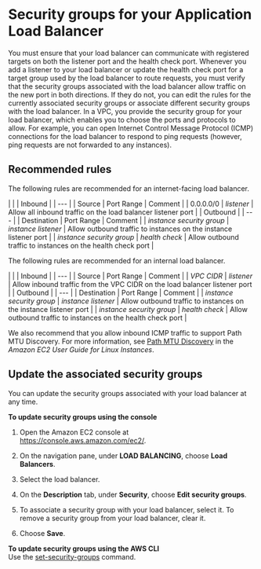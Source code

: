 # Security groups for your Application Load Balancer<a name="load-balancer-update-security-groups"></a>

You must ensure that your load balancer can communicate with registered targets on both the listener port and the health check port\. Whenever you add a listener to your load balancer or update the health check port for a target group used by the load balancer to route requests, you must verify that the security groups associated with the load balancer allow traffic on the new port in both directions\. If they do not, you can edit the rules for the currently associated security groups or associate different security groups with the load balancer\. In a VPC, you provide the security group for your load balancer, which enables you to choose the ports and protocols to allow\. For example, you can open Internet Control Message Protocol \(ICMP\) connections for the load balancer to respond to ping requests \(however, ping requests are not forwarded to any instances\)\.

## Recommended rules<a name="security-group-recommended-rules"></a>

The following rules are recommended for an internet\-facing load balancer\.


| 
| 
| Inbound | 
| --- |
|  Source  |  Port Range  |  Comment  | 
| 0\.0\.0\.0/0 | *listener* | Allow all inbound traffic on the load balancer listener port | 
|   Outbound   | 
| --- |
|  Destination  |  Port Range  |  Comment  | 
| *instance security group* | *instance listener* | Allow outbound traffic to instances on the instance listener port | 
| *instance security group* | *health check* | Allow outbound traffic to instances on the health check port | 

The following rules are recommended for an internal load balancer\.


| 
| 
| Inbound | 
| --- |
|  Source  |  Port Range  |  Comment  | 
| *VPC CIDR* | *listener* | Allow inbound traffic from the VPC CIDR on the load balancer listener port | 
|   Outbound   | 
| --- |
|  Destination  |  Port Range  |  Comment  | 
| *instance security group* | *instance listener* | Allow outbound traffic to instances on the instance listener port | 
| *instance security group* | *health check* | Allow outbound traffic to instances on the health check port | 

We also recommend that you allow inbound ICMP traffic to support Path MTU Discovery\. For more information, see [Path MTU Discovery](https://docs.aws.amazon.com/AWSEC2/latest/UserGuide/network_mtu.html#path_mtu_discovery) in the *Amazon EC2 User Guide for Linux Instances*\.

## Update the associated security groups<a name="update-group"></a>

You can update the security groups associated with your load balancer at any time\.

**To update security groups using the console**

1. Open the Amazon EC2 console at [https://console\.aws\.amazon\.com/ec2/](https://console.aws.amazon.com/ec2/)\.

1. On the navigation pane, under **LOAD BALANCING**, choose **Load Balancers**\.

1. Select the load balancer\.

1. On the **Description** tab, under **Security**, choose **Edit security groups**\.

1. To associate a security group with your load balancer, select it\. To remove a security group from your load balancer, clear it\. 

1. Choose **Save**\.

**To update security groups using the AWS CLI**  
Use the [set\-security\-groups](https://docs.aws.amazon.com/cli/latest/reference/elbv2/set-security-groups.html) command\.